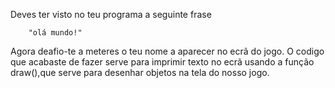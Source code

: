
Deves ter visto no teu programa a seguinte frase

        "olá mundo!"

Agora deafio-te a meteres o teu nome a aparecer no ecrã do jogo.
O codigo que acabaste de fazer serve para imprimir texto no ecrã usando a função draw(),que serve para desenhar objetos na tela do nosso jogo.


